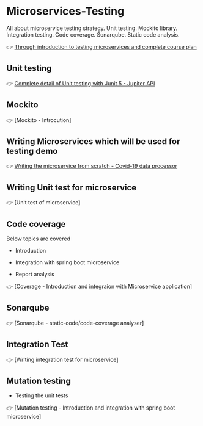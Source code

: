 # Microservices-Testing
 All about microservice testing strategy. Unit testing. Mockito library. Integration testing. Code coverage. Sonarqube. Static code analysis.
 
 👉 [Through introduction to testing microservices and complete course plan](https://youtu.be/1vWWgwELQWM)


## Unit testing

👉 [Complete detail of Unit testing with Junit 5 - Jupiter API](https://www.youtube.com/playlist?list=PLq3uEqRnr_2GYMK6_WEYRlT5kyD8qx98M)

## Mockito

👉 [Mockito - Introcution]

## Writing Microservices which will be used for testing demo

👉 [Writing the microservice from scratch - Covid-19 data processor]()

## Writing Unit test for microservice

👉 [Unit test of microservice]

## Code coverage

Below topics are covered

* Introduction

* Integration with spring boot microservice

* Report analysis

👉 [Coverage - Introduction and integraion with Microservice application]

## Sonarqube

👉 [Sonarqube - static-code/code-coverage analyser]

## Integration Test 

👉 [Writing integration test for microservice]

## Mutation testing

* Testing the unit tests

👉 [Mutation testing - Introduction and integration with spring boot microservice]
